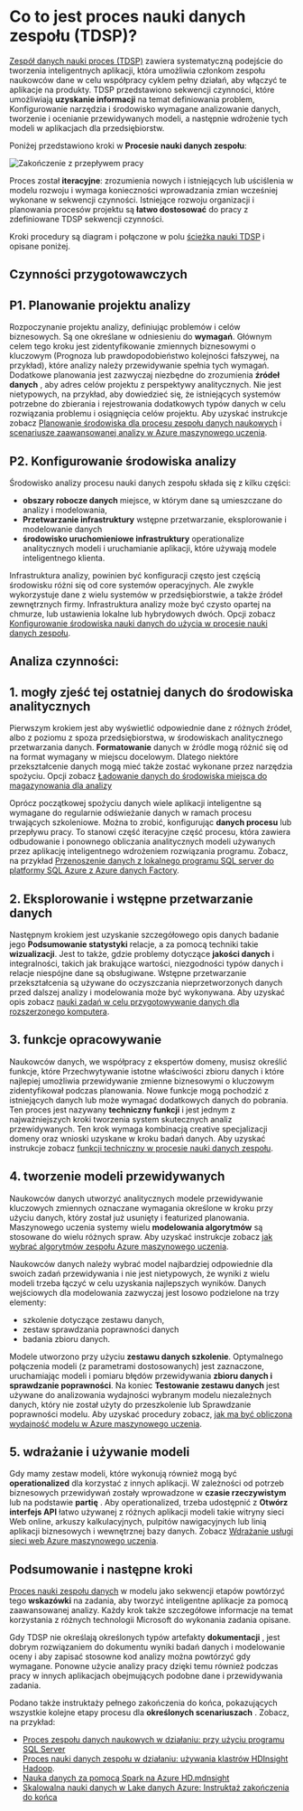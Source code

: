 <properties 
    pageTitle="Co to jest proces nauki danych zespołu?  | Microsoft Azure" 
    description="Proces nauki danych zespołu jest systematyczną metodę tworzenia inteligentnego aplikacji, które używają zaawansowanej analizy." 
    services="machine-learning" 
    documentationCenter="" 
    authors="bradsev"
    manager="jhubbard" 
    editor="cgronlun" />

<tags 
    ms.service="machine-learning" 
    ms.workload="data-services" 
    ms.tgt_pltfrm="na" 
    ms.devlang="na" 
    ms.topic="article" 
    ms.date="09/19/2016" 
    ms.author="bradsev" /> 


# <a name="what-is-the-team-data-science-process-tdsp"></a>Co to jest proces nauki danych zespołu (TDSP)?

[Zespół danych nauki proces (TDSP)](data-science-process-overview.md) zawiera systematyczną podejście do tworzenia inteligentnych aplikacji, która umożliwia członkom zespołu naukowców dane w celu współpracy cyklem pełny działań, aby włączyć te aplikacje na produkty. TDSP przedstawiono sekwencji czynności, które umożliwiają **uzyskanie informacji** na temat definiowania problem, Konfigurowanie narzędzia i środowisko wymagane analizowanie danych, tworzenie i ocenianie przewidywanych modeli, a następnie wdrożenie tych modeli w aplikacjach dla przedsiębiorstw. 

Poniżej przedstawiono kroki w **Procesie nauki danych zespołu**:  

![Zakończenie z przepływem pracy](./media/machine-learning-data-science-the-cortana-analytics-process/CAP-workflow.png)

Proces został **iteracyjne**: zrozumienia nowych i istniejących lub uściślenia w modelu rozwoju i wymaga konieczności wprowadzania zmian wcześniej wykonane w sekwencji czynności. Istniejące rozwoju organizacji i planowania procesów projektu są **łatwo dostosować** do pracy z zdefiniowane TDSP sekwencji czynności. 

Kroki procedury są diagram i połączone w polu [ścieżka nauki TDSP](https://azure.microsoft.com/documentation/learning-paths/cortana-analytics-process/) i opisane poniżej.  

## <a name="preparation-steps"></a>Czynności przygotowawczych 

## <a name="p1-plan-the-analytics-project"></a>P1. Planowanie projektu analizy 

Rozpoczynanie projektu analizy, definiując problemów i celów biznesowych. Są one określane w odniesieniu do **wymagań**. Głównym celem tego kroku jest zidentyfikowanie zmiennych biznesowymi o kluczowym (Prognoza lub prawdopodobieństwo kolejności fałszywej, na przykład), które analizy należy przewidywanie spełnia tych wymagań. Dodatkowe planowania jest zazwyczaj niezbędne do zrozumienia **źródeł danych** , aby adres celów projektu z perspektywy analitycznych. Nie jest nietypowych, na przykład, aby dowiedzieć się, że istniejących systemów potrzebne do zbierania i rejestrowania dodatkowych typów danych w celu rozwiązania problemu i osiągnięcia celów projektu. Aby uzyskać instrukcje zobacz [Planowanie środowiska dla procesu zespołu danych naukowych](machine-learning-data-science-plan-your-environment.md) i [scenariusze zaawansowanej analizy w Azure maszynowego uczenia](machine-learning-data-science-plan-sample-scenarios.md).  

## <a name="p2-setup-analytics-environment"></a>P2. Konfigurowanie środowiska analizy 

Środowisko analizy procesu nauki danych zespołu składa się z kilku części: 

- **obszary robocze danych** miejsce, w którym dane są umieszczane do analizy i modelowania, 
- **Przetwarzanie infrastruktury** wstępne przetwarzanie, eksplorowanie i modelowanie danych
- **środowisko uruchomieniowe infrastruktury** operationalize analitycznych modeli i uruchamianie aplikacji, które używają modele inteligentnego klienta.  

Infrastruktura analizy, powinien być konfiguracji często jest częścią środowisku różni się od core systemów operacyjnych. Ale zwykle wykorzystuje dane z wielu systemów w przedsiębiorstwie, a także źródeł zewnętrznych firmy. Infrastruktura analizy może być czysto opartej na chmurze, lub ustawienia lokalne lub hybrydowych dwóch. Opcji zobacz [Konfigurowanie środowiska nauki danych do użycia w procesie nauki danych zespołu](machine-learning-data-science-environment-setup.md).

## <a name="analytics-steps"></a>Analiza czynności:  

## <a name="1-ingest-data-into-the-analytical-environment"></a>1. mogły zjeść tej ostatniej danych do środowiska analitycznych 

Pierwszym krokiem jest aby wyświetlić odpowiednie dane z różnych źródeł, albo z poziomu z spoza przedsiębiorstwa, w środowiskach analitycznego przetwarzania danych. **Formatowanie** danych w źródle mogą różnić się od na format wymagany w miejscu docelowym. Dlatego niektóre przekształcenie danych mogą mieć także zostać wykonane przez narzędzia spożyciu. Opcji zobacz [Ładowanie danych do środowiska miejsca do magazynowania dla analizy](machine-learning-data-science-ingest-data.md)

Oprócz początkowej spożyciu danych wiele aplikacji inteligentne są wymagane do regularnie odświeżanie danych w ramach procesu trwających szkoleniowe. Można to zrobić, konfigurując **danych procesu** lub przepływu pracy. To stanowi część iteracyjne część procesu, która zawiera odbudowanie i ponownego obliczania analitycznych modeli używanych przez aplikację inteligentnego wdrożeniem rozwiązania programu. Zobacz, na przykład [Przenoszenie danych z lokalnego programu SQL server do platformy SQL Azure z Azure danych Factory](machine-learning-data-science-move-sql-azure-adf.md).


## <a name="2-explore-and-pre-process-data"></a>2. Eksplorowanie i wstępne przetwarzanie danych 

Następnym krokiem jest uzyskanie szczegółowego opis danych badanie jego **Podsumowanie statystyki** relacje, a za pomocą techniki takie **wizualizacji**. Jest to także, gdzie problemy dotyczące **jakości danych** i integralności, takich jak brakujące wartości, niezgodności typów danych i relacje niespójne dane są obsługiwane. Wstępne przetwarzanie przekształcenia są używane do oczyszczania nieprzetworzonych danych przed dalszej analizy i modelowania może być wykonywana. Aby uzyskać opis zobacz [nauki zadań w celu przygotowywanie danych dla rozszerzonego komputera](machine-learning-data-science-prepare-data.md).


## <a name="3-develop-features"></a>3. funkcje opracowywanie 

Naukowców danych, we współpracy z ekspertów domeny, musisz określić funkcje, które Przechwytywanie istotne właściwości zbioru danych i które najlepiej umożliwia przewidywanie zmienne biznesowymi o kluczowym zidentyfikował podczas planowania. Nowe funkcje mogą pochodzić z istniejących danych lub może wymagać dodatkowych danych do pobrania. Ten proces jest nazywany **techniczny funkcji** i jest jednym z najważniejszych kroki tworzenia system skutecznych analiz przewidywanych. Ten krok wymaga kombinacją creative specjalizacji domeny oraz wnioski uzyskane w kroku badań danych. Aby uzyskać instrukcje zobacz [funkcji techniczny w procesie nauki danych zespołu](machine-learning-data-science-create-features.md).


## <a name="4-create-predictive-models"></a>4. tworzenie modeli przewidywanych 

Naukowców danych utworzyć analitycznych modele przewidywanie kluczowych zmiennych oznaczane wymagania określone w kroku przy użyciu danych, który został już usunięty i featurized planowania. Maszynowego uczenia systemy wielu **modelowania algorytmów** są stosowane do wielu różnych spraw. Aby uzyskać instrukcje zobacz [jak wybrać algorytmów zespołu Azure maszynowego uczenia](machine-learning-algorithm-choice.md).

Naukowców danych należy wybrać model najbardziej odpowiednie dla swoich zadań przewidywania i nie jest nietypowych, że wyniki z wielu modeli trzeba łączyć w celu uzyskania najlepszych wyników. Danych wejściowych dla modelowania zazwyczaj jest losowo podzielone na trzy elementy:

- szkolenie dotyczące zestawu danych, 
- zestaw sprawdzania poprawności danych 
- badania zbioru danych. 

Modele utworzono przy użyciu **zestawu danych szkolenie**. Optymalnego połączenia modeli (z parametrami dostosowanych) jest zaznaczone, uruchamiając modeli i pomiaru błędów przewidywania **zbioru danych i sprawdzanie poprawności**. Na koniec **Testowanie zestawu danych** jest używane do analizowania wydajności wybranym modelu niezależnych danych, który nie został użyty do przeszkolenie lub Sprawdzanie poprawności modelu.  Aby uzyskać procedury zobacz, [jak ma być obliczona wydajność modelu w Azure maszynowego uczenia](machine-learning-evaluate-model-performance.md).


## <a name="5-deploy-and-consume-models"></a>5. wdrażanie i używanie modeli 

Gdy mamy zestaw modeli, które wykonują również mogą być **operationalized** dla korzystać z innych aplikacji. W zależności od potrzeb biznesowych przewidywań zostały wprowadzone w **czasie rzeczywistym** lub na podstawie **partię** . Aby operationalized, trzeba udostępnić z **Otwórz interfejs API** łatwo używanej z różnych aplikacji modeli takie witryny sieci Web online, arkuszy kalkulacyjnych, pulpitów nawigacyjnych lub linią aplikacji biznesowych i wewnętrznej bazy danych. Zobacz [Wdrażanie usługi sieci web Azure maszynowego uczenia](machine-learning-publish-a-machine-learning-web-service.md).

## <a name="summary-and-next-steps"></a>Podsumowanie i następne kroki

[Proces nauki zespołu danych](https://azure.microsoft.com/documentation/learning-paths/cortana-analytics-process/) w modelu jako sekwencji etapów powtórzyć tego **wskazówki** na zadania, aby tworzyć inteligentne aplikacje za pomocą zaawansowanej analizy. Każdy krok także szczegółowe informacje na temat korzystania z różnych technologii Microsoft do wykonania zadania opisane. 

Gdy TDSP nie określają określonych typów artefakty **dokumentacji** , jest dobrym rozwiązaniem do dokumentu wyniki badań danych i modelowanie oceny i aby zapisać stosowne kod analizy można powtórzyć gdy wymagane. Ponowne użycie analizy pracy dzięki temu również podczas pracy w innych aplikacjach obejmujących podobne dane i przewidywania zadania.

Podano także instruktaży pełnego zakończenia do końca, pokazujących wszystkie kolejne etapy procesu dla **określonych scenariuszach** . Zobacz, na przykład:

- [Proces zespołu danych naukowych w działaniu: przy użyciu programu SQL Server](machine-learning-data-science-process-sql-walkthrough.md)
- [Proces nauki danych zespołu w działaniu: używania klastrów HDInsight Hadoop](machine-learning-data-science-process-hive-walkthrough.md).
- [Nauka danych za pomocą Spark na Azure HD.mdnsight](machine-learning-data-science-spark-overview.md)
- [Skalowalna nauki danych w Lake danych Azure: Instruktaż zakończenia do końca](machine-learning-data-science-process-data-lake-walkthrough.md)

 
